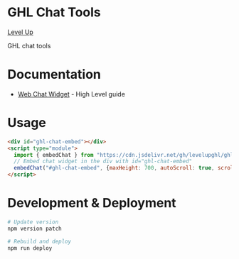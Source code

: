 # GHL Chat Tools

[Level Up](https://levelupghl.com)

GHL chat tools

# Documentation

- [Web Chat Widget](https://help.gohighlevel.com/support/solutions/articles/48001191051-web-chat-widget-advanced-configurations-public-api-events) - High Level guide


# Usage

```html
<div id="ghl-chat-embed"></div>
<script type="module">
  import { embedChat } from "https://cdn.jsdelivr.net/gh/levelupghl/ghlchattools@>=v1.0.4/dist/js/embedChat.min.js";
  // Embed chat widget in the div with id="ghl-chat-embed"
  embedChat("#ghl-chat-embed", {maxHeight: 700, autoScroll: true, scrollOffset: 20});
</script>
```

# Development & Deployment

```bash
# Update version
npm version patch

# Rebuild and deploy
npm run deploy
```

